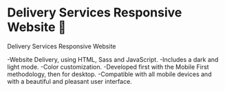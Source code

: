 # Delivery Services Responsive Website 🛵

Delivery Services Responsive Website

-Website Delivery, using HTML, Sass and JavaScript.
-Includes a dark and light mode.
-Color customization.
-Developed first with the Mobile First methodology, then for desktop.
-Compatible with all mobile devices and with a beautiful and pleasant user interface.
